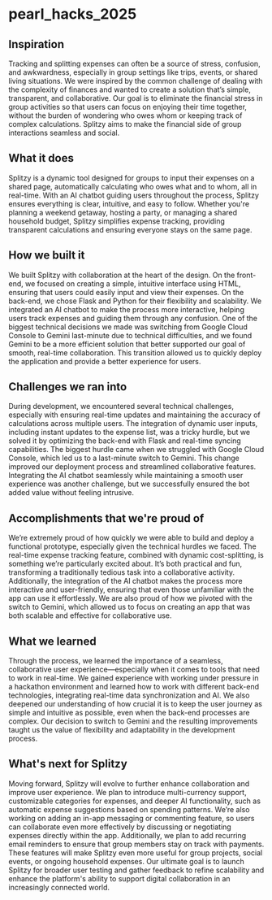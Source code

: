 # pearl_hacks_2025

## Inspiration
Tracking and splitting expenses can often be a source of stress, confusion, and awkwardness, especially in group settings like trips, events, or shared living situations. We were inspired by the common challenge of dealing with the complexity of finances and wanted to create a solution that’s simple, transparent, and collaborative. Our goal is to eliminate the financial stress in group activities so that users can focus on enjoying their time together, without the burden of wondering who owes whom or keeping track of complex calculations. Splitzy aims to make the financial side of group interactions seamless and social.

## What it does
Splitzy is a dynamic tool designed for groups to input their expenses on a shared page, automatically calculating who owes what and to whom, all in real-time. With an AI chatbot guiding users throughout the process, Splitzy ensures everything is clear, intuitive, and easy to follow. Whether you're planning a weekend getaway, hosting a party, or managing a shared household budget, Splitzy simplifies expense tracking, providing transparent calculations and ensuring everyone stays on the same page.

## How we built it
We built Splitzy with collaboration at the heart of the design. On the front-end, we focused on creating a simple, intuitive interface using HTML, ensuring that users could easily input and view their expenses. On the back-end, we chose Flask and Python for their flexibility and scalability. We integrated an AI chatbot to make the process more interactive, helping users track expenses and guiding them through any confusion. One of the biggest technical decisions we made was switching from Google Cloud Console to Gemini last-minute due to technical difficulties, and we found Gemini to be a more efficient solution that better supported our goal of smooth, real-time collaboration. This transition allowed us to quickly deploy the application and provide a better experience for users.

## Challenges we ran into
During development, we encountered several technical challenges, especially with ensuring real-time updates and maintaining the accuracy of calculations across multiple users. The integration of dynamic user inputs, including instant updates to the expense list, was a tricky hurdle, but we solved it by optimizing the back-end with Flask and real-time syncing capabilities. The biggest hurdle came when we struggled with Google Cloud Console, which led us to a last-minute switch to Gemini. This change improved our deployment process and streamlined collaborative features. Integrating the AI chatbot seamlessly while maintaining a smooth user experience was another challenge, but we successfully ensured the bot added value without feeling intrusive.

## Accomplishments that we're proud of
We’re extremely proud of how quickly we were able to build and deploy a functional prototype, especially given the technical hurdles we faced. The real-time expense tracking feature, combined with dynamic cost-splitting, is something we’re particularly excited about. It’s both practical and fun, transforming a traditionally tedious task into a collaborative activity. Additionally, the integration of the AI chatbot makes the process more interactive and user-friendly, ensuring that even those unfamiliar with the app can use it effortlessly. We are also proud of how we pivoted with the switch to Gemini, which allowed us to focus on creating an app that was both scalable and effective for collaborative use.

## What we learned
Through the process, we learned the importance of a seamless, collaborative user experience—especially when it comes to tools that need to work in real-time. We gained experience with working under pressure in a hackathon environment and learned how to work with different back-end technologies, integrating real-time data synchronization and AI. We also deepened our understanding of how crucial it is to keep the user journey as simple and intuitive as possible, even when the back-end processes are complex. Our decision to switch to Gemini and the resulting improvements taught us the value of flexibility and adaptability in the development process. 

## What's next for Splitzy
Moving forward, Splitzy will evolve to further enhance collaboration and improve user experience. We plan to introduce multi-currency support, customizable categories for expenses, and deeper AI functionality, such as automatic expense suggestions based on spending patterns. We’re also working on adding an in-app messaging or commenting feature, so users can collaborate even more effectively by discussing or negotiating expenses directly within the app. Additionally, we plan to add recurring email reminders to ensure that group members stay on track with payments. These features will make Splitzy even more useful for group projects, social events, or ongoing household expenses. Our ultimate goal is to launch Splitzy for broader user testing and gather feedback to refine scalability and enhance the platform's ability to support digital collaboration in an increasingly connected world.
